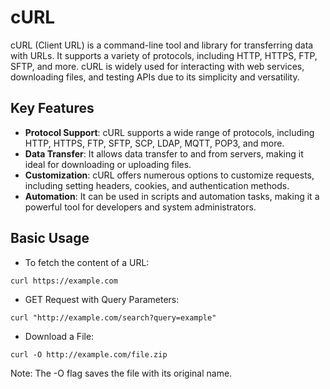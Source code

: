 # cURL

cURL (Client URL) is a command-line tool and library for transferring data with URLs. It supports a variety of protocols, including HTTP, HTTPS, FTP, SFTP, and more. cURL is widely used for interacting with web services, downloading files, and testing APIs due to its simplicity and versatility.

## Key Features

- **Protocol Support**: cURL supports a wide range of protocols, including HTTP, HTTPS, FTP, SFTP, SCP, LDAP, MQTT, POP3, and more.
- **Data Transfer**: It allows data transfer to and from servers, making it ideal for downloading or uploading files.
- **Customization**: cURL offers numerous options to customize requests, including setting headers, cookies, and authentication methods.
- **Automation**: It can be used in scripts and automation tasks, making it a powerful tool for developers and system administrators.

## Basic Usage

- To fetch the content of a URL:

```
curl https://example.com
```

- GET Request with Query Parameters:

```
curl "http://example.com/search?query=example"
```

- Download a File:

```
curl -O http://example.com/file.zip
```

Note: The -O flag saves the file with its original name.


